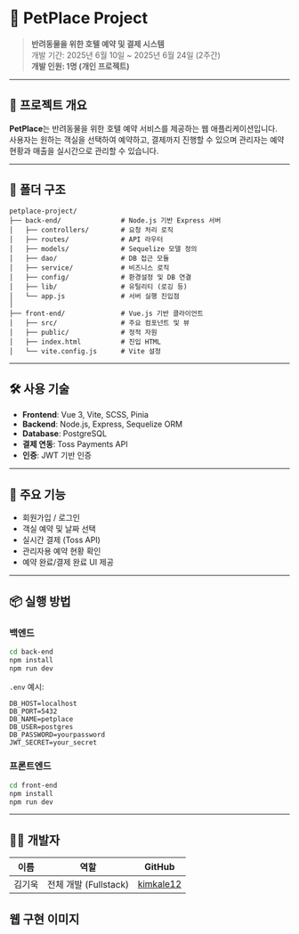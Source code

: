 # 🐾 PetPlace Project

> **반려동물을 위한 호텔 예약 및 결제 시스템**  
> 개발 기간: 2025년 6월 10일 ~ 2025년 6월 24일 (2주간)  
> **개발 인원: 1명 (개인 프로젝트)**

---

## 🧾 프로젝트 개요

**PetPlace**는 반려동물을 위한 호텔 예약 서비스를 제공하는 웹 애플리케이션입니다.  
사용자는 원하는 객실을 선택하여 예약하고, 결제까지 진행할 수 있으며 관리자는 예약 현황과 매출을 실시간으로 관리할 수 있습니다.

---

## 📁 폴더 구조

```
petplace-project/
├── back-end/               # Node.js 기반 Express 서버
│   ├── controllers/        # 요청 처리 로직
│   ├── routes/             # API 라우터
│   ├── models/             # Sequelize 모델 정의
│   ├── dao/                # DB 접근 모듈
│   ├── service/            # 비즈니스 로직
│   ├── config/             # 환경설정 및 DB 연결
│   ├── lib/                # 유틸리티 (로깅 등)
│   └── app.js              # 서버 실행 진입점
│
├── front-end/              # Vue.js 기반 클라이언트
│   ├── src/                # 주요 컴포넌트 및 뷰
│   ├── public/             # 정적 자원
│   ├── index.html          # 진입 HTML
│   └── vite.config.js      # Vite 설정
```

---

## 🛠️ 사용 기술

- **Frontend**: Vue 3, Vite, SCSS, Pinia
- **Backend**: Node.js, Express, Sequelize ORM
- **Database**: PostgreSQL
- **결제 연동**: Toss Payments API
- **인증**: JWT 기반 인증

---

## 🚀 주요 기능

- 회원가입 / 로그인
- 객실 예약 및 날짜 선택
- 실시간 결제 (Toss API)
- 관리자용 예약 현황 확인
- 예약 완료/결제 완료 UI 제공

---

## 📦 실행 방법

### 백엔드

```bash
cd back-end
npm install
npm run dev
```

`.env` 예시:

```env
DB_HOST=localhost
DB_PORT=5432
DB_NAME=petplace
DB_USER=postgres
DB_PASSWORD=yourpassword
JWT_SECRET=your_secret
```

### 프론트엔드

```bash
cd front-end
npm install
npm run dev
```

---

## 👨‍💻 개발자

| 이름   | 역할              | GitHub |
|--------|-------------------|--------|
| 김기욱 | 전체 개발 (Fullstack) | [kimkale12](https://github.com/kimkale12) |

## 웹 구현 이미지

